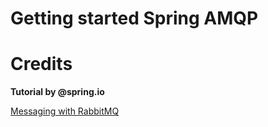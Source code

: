 # Getting started Spring AMQP

# Credits

**Tutorial by @spring.io**

[Messaging with RabbitMQ](https://spring.io/guides/gs/messaging-rabbitmq/)
